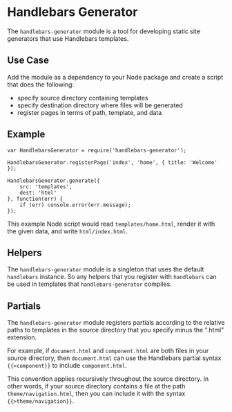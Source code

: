# Handlebars Generator

The `handlebars-generator` module is a tool for developing static site generators that use Handlebars templates.

## Use Case

Add the module as a dependency to your Node package and create a script that does the following:

* specify source directory containing templates
* specify destination directory where files will be generated
* register pages in terms of path, template, and data

## Example

```
var HandlebarsGenerator = require('handlebars-generator');

HandlebarsGenerator.registerPage('index', 'home', { title: 'Welcome' });

HandlebarsGenerator.generate({
	src: 'templates',
	dest: 'html'
}, function(err) {
	if (err) console.error(err.message);
});
```

This example Node script would read `templates/home.html`, render it with the given data, and write `html/index.html`.

## Helpers

The `handlebars-generator` module is a singleton that uses the default `handlebars` instance.
So any helpers that you register with `handlebars` can be used in templates that `handlebars-generator` compiles.

## Partials

The `handlebars-generator` module registers partials according to the relative paths to templates
in the source directory that you specify minus the ".html" extension.

For example, if `document.html` and `component.html` are both files in your source directory,
then `document.html` can use the Handlebars partial syntax `{{>component}}` to include `component.html`.

This convention applies recursively throughout the source directory.
In other words, if your source directory contains a file at the path `theme/navigation.html`,
then you can include it with the syntax `{{>theme/navigation}}`.
